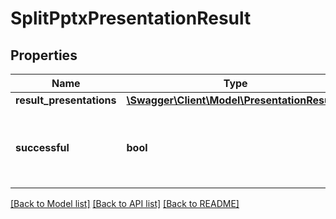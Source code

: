 # SplitPptxPresentationResult

## Properties
Name | Type | Description | Notes
------------ | ------------- | ------------- | -------------
**result_presentations** | [**\Swagger\Client\Model\PresentationResult[]**](PresentationResult.md) |  | [optional] 
**successful** | **bool** | True if the operation was successful, false otherwise | [optional] 

[[Back to Model list]](../README.md#documentation-for-models) [[Back to API list]](../README.md#documentation-for-api-endpoints) [[Back to README]](../README.md)


